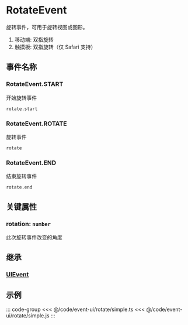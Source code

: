 # RotateEvent

旋转事件，可用于旋转视图或图形。

1. 移动端: 双指旋转
2. 触摸板: 双指旋转（仅 Safari 支持）

## 事件名称

### RotateEvent.START

开始旋转事件

`rotate.start`

### RotateEvent.ROTATE

旋转事件

`rotate`

### RotateEvent.END

结束旋转事件

`rotate.end`

## 关键属性

### rotation: `number`

此次旋转事件改变的角度

## 继承

### [UIEvent](./UIEvent.md)

<!-- ## API

### [RotateEvent](/api/classes/RotateEvent.md) -->

## 示例

::: code-group
<<< @/code/event-ui/rotate/simple.ts
<<< @/code/event-ui/rotate/simple.js
:::
